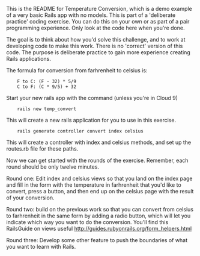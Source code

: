 This is the README for Temperature Conversion, which is a demo example of a very basic Rails app with no models. This is part of a 'deliberate practice' coding exercise. You can do this on your own or as part of a pair programming experience. Only look at the code here when you're done.

The goal is to think about how you'd solve this challenge, and to work at developing code to make this work. There is no 'correct' version of this code. The purpose is deliberate practice to gain more experience creating Rails applications.

The formula for conversion from farhrenheit to celsius is:

        F to C: (F - 32) * 5/9
        C to F: (C * 9/5) + 32

Start your new rails app with the command (unless you're in Cloud 9)

        rails new temp_convert

This will create a new rails application for you to use in this exercise.

        rails generate controller convert index celsius

This will create a controller with index and celsius methods, and set up the routes.rb file for
these paths.

Now we can get started with the rounds of the exercise. Remember, each round should be only twelve minutes.

Round one: Edit index and celsius views so that you land on the index page and fill in the form with the temperature in farhrenheit that you'd like to convert, press a button, and then end up on the celsius page with the result of your conversion.

Round two: build on the previous work so that you can convert from celsius to farhrenheit in the same form by adding a radio button, which will let you indicate which way you want to do the conversion. You'll find this RailsGuide on views useful http://guides.rubyonrails.org/form_helpers.html

Round three: Develop some other feature to push the boundaries of what you want to learn with Rails.

